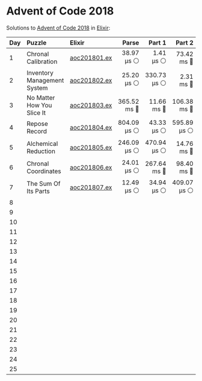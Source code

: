 # Advent of Code 2018

Solutions to [Advent of Code 2018](https://adventofcode.com/2018/) in [Elixir](https://elixir-lang.org/):

| Day  | Puzzle                      | Elixir                                                      |       Parse |      Part 1 |      Part 2 |       Total |
| :--- | :-------------------------- | :---------------------------------------------------------- | ----------: | ----------: | ----------: | ----------: |
| 1    | Chronal Calibration         | [aoc201801.ex](01_chronal_calibration/aoc201801.ex)         |  38.97 µs ⚪️ |   1.41 µs ⚪️ |  73.42 ms 🔵 |  73.46 ms 🔵 |
| 2    | Inventory Management System | [aoc201802.ex](02_inventory_management_system/aoc201802.ex) |  25.20 µs ⚪️ | 330.73 µs ⚪️ |   2.31 ms 🔵 |   2.66 ms 🔵 |
| 3    | No Matter How You Slice It  | [aoc201803.ex](03_no_matter_how_you_slice_it/aoc201803.ex)  | 365.52 ms 🔵 |  11.66 ms 🔵 | 106.38 ms 🔵 | 483.55 ms 🔵 |
| 4    | Repose Record               | [aoc201804.ex](04_repose_record/aoc201804.ex)               | 804.09 µs ⚪️ |  43.33 µs ⚪️ | 595.89 µs ⚪️ |   1.44 ms 🔵 |
| 5    | Alchemical Reduction        | [aoc201805.ex](05_alchemical_reduction/aoc201805.ex)        | 246.09 µs ⚪️ | 470.94 µs ⚪️ |  14.76 ms 🔵 |  15.48 ms 🔵 |
| 6    | Chronal Coordinates         | [aoc201806.ex](06_chronal_coordinates/aoc201806.ex)         |  24.01 µs ⚪️ | 267.64 ms 🔵 |  98.40 ms 🔵 | 366.06 ms 🔵 |
| 7    | The Sum Of Its Parts        | [aoc201807.ex](07_the_sum_of_its_parts/aoc201807.ex)        |  12.49 µs ⚪️ |  34.94 µs ⚪️ | 409.07 µs ⚪️ | 456.50 µs ⚪️ |
| 8    |                             |                                                             |             |             |             |             |
| 9    |                             |                                                             |             |             |             |             |
| 10   |                             |                                                             |             |             |             |             |
| 11   |                             |                                                             |             |             |             |             |
| 12   |                             |                                                             |             |             |             |             |
| 13   |                             |                                                             |             |             |             |             |
| 14   |                             |                                                             |             |             |             |             |
| 15   |                             |                                                             |             |             |             |             |
| 16   |                             |                                                             |             |             |             |             |
| 17   |                             |                                                             |             |             |             |             |
| 18   |                             |                                                             |             |             |             |             |
| 19   |                             |                                                             |             |             |             |             |
| 20   |                             |                                                             |             |             |             |             |
| 21   |                             |                                                             |             |             |             |             |
| 22   |                             |                                                             |             |             |             |             |
| 23   |                             |                                                             |             |             |             |             |
| 24   |                             |                                                             |             |             |             |             |
| 25   |                             |                                                             |             |             |             |             |
